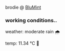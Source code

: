 brodie @ [BluMint](https://www.linkedin.com/company/blumint-io/)

<!--weather_start-->
### working conditions..

weather: moderate rain 🌧️

temp: 11.34 °C 👕

<!--weather_end-->
